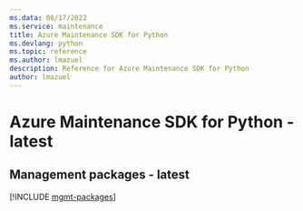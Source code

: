 ```yaml
---
ms.data: 08/17/2022
ms.service: maintenance
title: Azure Maintenance SDK for Python
ms.devlang: python
ms.topic: reference
ms.author: lmazuel
description: Reference for Azure Maintenance SDK for Python
author: lmazuel
---
```

# Azure Maintenance SDK for Python - latest

## Management packages - latest
[!INCLUDE [mgmt-packages](maintenance-mgmt-index.md)]
